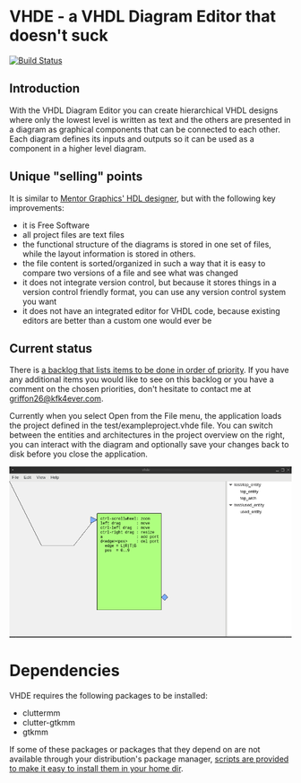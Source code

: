 # VHDE - a VHDL Diagram Editor that doesn't suck

[![Build Status](https://travis-ci.org/Griffon26/vhde.svg?branch=master)](https://travis-ci.org/Griffon26/vhde)

## Introduction

With the VHDL Diagram Editor you can create hierarchical VHDL designs where
only the lowest level is written as text and the others are presented in a
diagram as graphical components that can be connected to each other.  Each
diagram defines its inputs and outputs so it can be used as a component in
a higher level diagram.

## Unique "selling" points

It is similar to [Mentor Graphics' HDL designer][1], but with the following
key improvements:

* it is Free Software
* all project files are text files
* the functional structure of the diagrams is stored in one set of files,
  while the layout information is stored in others.
* the file content is sorted/organized in such a way that it is easy to
  compare two versions of a file and see what was changed
* it does not integrate version control, but because it stores things in
  a version control friendly format, you can use any version control
  system you want
* it does not have an integrated editor for VHDL code, because existing
  editors are better than a custom one would ever be
  
[1]: https://www.mentor.com/products/fpga/hdl_design/hdl_designer_series/

## Current status

There is [a backlog that lists items to be done in order of
priority](docs/backlog.md). If you have any additional items you would like to
see on this backlog or you have a comment on the chosen priorities, don't
hesitate to contact me at griffon26@kfk4ever.com.

Currently when you select Open from the File menu, the application loads the
project defined in the test/exampleproject.vhde file.  You can switch between
the entities and architectures in the project overview on the right, you can
interact with the diagram and optionally save your changes back to disk before
you close the application.

![A screenshot](/docs/images/screenshot.png?raw=true)

# Dependencies

VHDE requires the following packages to be installed:

* cluttermm
* clutter-gtkmm
* gtkmm

If some of these packages or packages that they depend on are not available
through your distribution's package manager, [scripts are provided to make it
easy to install them in your home dir](deps/INSTALL.md).

